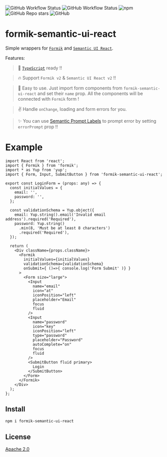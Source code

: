 ![GitHub Workflow Status](https://img.shields.io/github/workflow/status/jt501/formik-semantic-ui-react/Release?label=Release&logo=github&style=for-the-badge)
![GitHub Workflow Status](https://img.shields.io/github/workflow/status/jt501/formik-semantic-ui-react/CI?logo=github&style=for-the-badge)
![npm](https://img.shields.io/npm/dw/formik-semantic-ui-react?color=orange&logo=npm&style=for-the-badge)
![GitHub Repo stars](https://img.shields.io/github/stars/jt501/formik-semantic-ui-react?color=yellow&logo=github&style=for-the-badge)
![GitHub](https://img.shields.io/github/license/jt501/formik-semantic-ui-react?color=red&style=for-the-badge)

# formik-semantic-ui-react

Simple wrappers for [`Formik`](https://formik.org/) and [`Semantic UI React`](https://react.semantic-ui.com/).

Features:
> :lock_with_ink_pen: [`TypeScript`](https://www.typescriptlang.org/) ready !!

> :fire: Support `Formik v2` & `Semantic UI React v2` !!

> :muscle: Easy to use. Just import form components from `formik-semantic-ui-react` and set their `name` prop. All the components will be connected with `Formik` form !

> :v: Handle `onChange`, loading and form errors for you.

> :sparkles: You can use [Semantic Prompt Labels](https://react.semantic-ui.com/elements/label/#types-prompt) to prompt error by setting `errorPrompt` prop !!

# Example
```tsx
import React from 'react';
import { Formik } from 'formik';
import * as Yup from 'yup';
import { Form, Input, SubmitButton } from 'formik-semantic-ui-react';

export const LoginForm = (props: any) => {
  const initialValues = {
    email: '',
    password: '',
  };

  const validationSchema = Yup.object({
    email: Yup.string().email('Invalid email address').required('Required'),
    password: Yup.string()
      .min(8, 'Must be at least 8 characters')
      .required('Required'),
  });

  return (
    <Div className={props.className}>
      <Formik
        initialValues={initialValues}
        validationSchema={validationSchema}
        onSubmit={ ()=>{ console.log('Form Submit' )} }
      >
        <Form size="large">
          <Input
            name="email"
            icon="at"
            iconPosition="left"
            placeholder="Email"
            focus
            fluid
          />
          <Input
            name="password"
            icon="key"
            iconPosition="left"
            type="password"
            placeholder="Password"
            autoComplete="on"
            focus
            fluid
          />
          <SubmitButton fluid primary>
            Login
          </SubmitButton>
        </Form>
      </Formik>
    </Div>
  );
};
```

## Install

``` bash
npm i formik-semantic-ui-react
```

## License
[Apache 2.0](./LICENSE)
